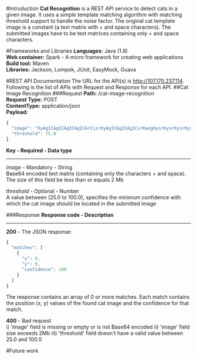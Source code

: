 #Introduction
**Cat Recognition** is a REST API service to detect cats in a given image. It uses a simple template matching algorithm with matching threshold support to handle the noise factor. The original cat template image is a constant (a text matrix with + and space characters). The submitted images have to be text matrices containing only + and space characters.

#Frameworks and Libraries
**Languages:** Java (1.8)  
**Web container:** Spark - A micro framework for creating web applications  
**Build tool:** Maven  
**Libraries:** Jackson, Lompok, JUnit, EasyMock, Guava  

#REST API Documentation
The URL for the API(s) is http://107.170.237.114. Following is the list of APIs with Request and Response for each API.
##Cat Image Recognition
###Request
**Path:** /cat-image-recognition  
**Request Type:** POST  
**ContentType:** application/json  
**Payload:**  
```javascript
{
  "image": "KyAgICAgICAgICAgICArCisrKyAgICAgICAgICsrKwogKysrKysrKysrKysrKwogKysgICAgICAgICArKworKyAgKyAgICAgKyAgKysKKysgKysrICAgKysrICsrCisrICAgICAgICAgICArKwogKysgICArKysgICArKwogKysgICAgICAgICArKwogICsrICsgICArICsrCiAgKysgICsrKyAgKysKICAgKysgICAgICsrCiAgICAgKysrKysKCiAgICAgICAgICAgICAgIAo=",              
  "threshold": 75.0
}
```
**Key - Required - Data type**  
_______________________________________   
*image* - Mandatory - String  
Base64 encoded text matrix (containing only the characters + and space). The size of this field be less than or equals 2 Mb

*threshold* - Optional - Number  
A value between (25.0 to 100.0), specifies the minimum confidence with which the cat image should be located in the submitted image

###Response
**Response code - Description**  
_______________________________   
**200** - The JSON response:  
```javascript
{
  "matches": [
    {
      "x": 0, 
      "y": 0,
      "confidence": 100
    }
  ]
}
```
The response contains an array of 0 or more matches. Each match contains the position (x, y) values of the found cat image and the confidence for that match.

**400** - Bad request  
i) 'image' field is missing or empty or is not Base64 encoded
ii) 'image' field size exceeds 2Mb
iii) 'threshold' field doesn't have a valid value between 25.0 and 100.0
  
#Future work
